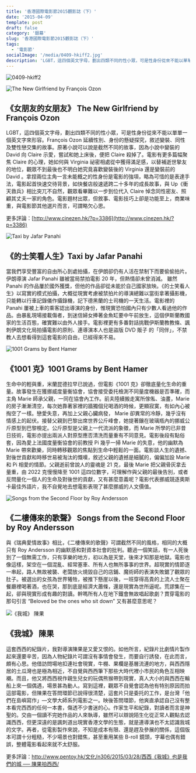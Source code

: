 ```yaml
---
title: '香港國際電影節2015觀影誌（下）'
date: '2015-04-09'
template: post
draft: false
category: '銀幕'
slug: '香港國際電影節2015觀影誌（下）'
tags:
  - '電影節'
socialImage: '/media/0409-hkiff2.jpg'
description: 'LGBT，這四個英文字母，劃出四類不同的性小眾，可是性身份從來不能以單單一個英文字來形容。François Ozon 延續性別、身份的懸疑探究，敘述變裝、同性及雙性戀交集的故事。原著小說可以說是截然不同的故事，因為小說中變裝的 David 向 Claire 示愛，嘗試和她上床後，便把 Claire 殺掉了。電影有更多篇幅聚焦 Claire 的心理，她如何與 Virginia 祕密相處從中獲得滿足感，以替補逝世摯友的地位，觀眾不到最後也不明白她究竟喜歡變裝後的 Virginia 還是變裝前的 David 。'
---
```


![0409-hkiff2](/media/0409-hkiff2.jpg)

![The New Girlfriend by François Ozon](/media/une_nouvelle_amie_photo_3-1.jpg)

## **《女朋友的女朋友》 The New Girlfriend by François Ozon**

LGBT，這四個英文字母，劃出四類不同的性小眾，可是性身份從來不能以單單一個英文字來形容。François Ozon 延續性別、身份的懸疑探究，敘述變裝、同性及雙性戀交集的故事。原著小說可以說是截然不同的故事，因為小說中變裝的 David 向 Claire 示愛，嘗試和她上床後，便把 Claire 殺掉了。電影有更多篇幅聚焦 Claire 的心理，她如何與 Virginia 祕密相處從中獲得滿足感，以替補逝世摯友的地位，觀眾不到最後也不明白她究竟喜歡變裝後的 Virginia 還是變裝前的 David 。拿捏兩位主角一言未能概之的性身份是電影的強項，略為可惜的是表達手法，電影起首快速交待背景，如快餐店般速遞跨二十多年的成長故事，與 Up《衝天救兵》相比突兀不自然，觀眾看畢難以一步到位代入 Claire 悼念同性密友、照顧其丈夫一家的角色。電影題材出眾，但敘事、電影技巧上卻是功能至上，商業味重，與電影節其他選片而言，可謂略欠心思。

更多評論：[http://www.cinezen.hk/?p=3386](http://www.cinezen.hk/?p=3386)

![Taxi by Jafar Panahi](/media/taxi_ausschnitt1-omeu-1.jpg)

## **《的士笑看人生》Taxi by Jafar Panahi**

當我們享受豐富的自由所心到處拍攝，在伊朗卻仍有人活在禁制下而要偷偷拍片。伊朗導演 Jafar Panahi 雖被當局禁拍電影 20 年，但熱情卻未曾消減。 雖然 Panahi 的作品屢於國外獲獎，但他的作品卻從未能於自己國家放映。《的士笑看人生》以寫實的模式拍攝，大概從現實考慮被禁拍片的導演總難以當街拿著攝影機，只能轉以行車記錄儀作攝錄機，記下德黑蘭的士司機的一天生活。電影裡的 Panahi 屢被上車的乘客認出導演的身份，惟現實恐怕國內只有少數人看過他的作品。由暴亂現場接載傷者，到迷信婦女捧著金魚缸要中午前放生，這個伊斯蘭教國家的生活百態，確實難以由外人接手。電影裡更有多番對話挑戰伊斯蘭教教條、諷刺伊朗文化局拍攝電影的原則、連導演本人也是盜版 DVD 販子 的「同伴」，不禁教人去想看得到這套電影的自由，已經得來不易。

![1001 Grams by Bent Hamer](/media/1001-gram-bilde-5-1.jpg)

## **《1001 克》1001 Grams by Bent Hamer**

生命中的輕與重，米蘭昆德拉早已說過，但電影《1001 克》卻徹底量化生命的重量。故事發生在獲挪威度量衡協會，協會接受委托檢測不同量度機器是否準確，而主角 Marie 師承父親，一同在協會內工作。前夫陸續搬走寓所傢俬、油畫，Marie 的房子漸漸清空，每次她靠著家裡的牆獨個兒喝酒的時候，更顯寂寞，有如內心被掏空了一樣。戀愛失意，再加上父親心臟病發， Marie 卻異常的冷靜，幾乎沒有情感上的起伏。接替父親到巴黎出席世界公斤峰會，她提著鑲在玻璃瓶內的挪威公斤原型到巴黎檢定。公斤原型是父親上一代流派的象徵，而 Marie 所學的已非昔日技術，電影亦提出兩派人對原型應否清洗而量重有不同意見。電影後段有點俗套，因為愛上法國度量衡協會的前教授 Pi 幾乎一掃 Marie 的失意，他的幽默為 Marie 帶來歡樂，同時轉移觀眾的焦點到生命中輕鬆的一面。電影談人生的遺撼、對後世貢獻和時移世易被淘汰的慨嘆，敘述父親的遺撼是細膩的，偏偏加設 Marie 和 Pi 相愛的情節。父親逝前曾說人的靈魂是 21 克，最後 Marie 把父親骨灰拿去量重，由 2022 克慢慢降至 1001 這四位數字，可理解作與父親的最後告別，或者反問量化一個人的生命及對後世的貢獻，又有甚麼意義呢？電影代表挪威競逐奧斯卡最佳外語片，我不自覺地去想電影表現了甚麼挪威的人文價值。

![Songs from the Second Floor by Roy Andersson](/media/songsfrom-1.jpg)

## **《二樓傳來的歌聲》 Songs from the Second Floor by Roy Andersson**

與《瑞典愛情故事》相比，《二樓傳來的歌聲》可謂截然不同的風格，相同的大概只有 Roy Andersson 的幽默感和對資本社會的批判。聽過一個笑話，有一人死後到了一個無需工作，只有享樂的地方，初以為是天堂，後來才知那是地獄。電影也像這樣，架空在一個混亂、經常塞車、所有人也無所事事的世界。超現實的情節逐一串起，路人無故被襲、老闆放火燒毀自己的店鋪、魔術師的表演失敗鋸了觀眾的肚子。被選出的女孩為世界犧牲，被推下懸崖以後，一班穿得高貴的上流人士聚在餐廳裡喝著酒，也在哭，那到底是經濟大蕭條，還是現實為世所逼呢。荒謬集在一起，卻與現實形成有趣的對讀。幹嗎所有人在地下鐵會無故唱起歌劇？貫穿電影的那句引言 “Beloved be the ones who sit down” 又有甚麼意思呢？

![《我城》 陳果](/media/20150327_04-1.jpg)

## **《我城》 陳果**

這套西西的紀錄片，我對導演陳果是又愛又恨的。如他所言，紀錄片比劇情片製作起來還要辛苦，因為人物紀錄片可謂沒有事情會發生，而要自行誘發，在此而言，頗有心思。他借訪問場地扣連社會現實，牛棚、果欄是基層流連的地方，與西西隱居的土瓜灣也是極為相近，不自覺與西西筆下那些大時代裡小市民的角色互相映襯。而且，他又將西西視作親生兒女的玩偶熊猴帶到現實，真人大小的與西西在輪船上來一個偶遇，場景甚為動人。寫到這裡，觀眾不自覺會認為他有特別原因而拍這部電影，但陳果在答問環節已說得很清楚，這套片只是委托的工作，是台灣「他們在島嶼寫作」—文學大師系列電影之一。映後答問環節，他爽直承認自己沒有整本看完西西的任何一本書，傷透不少書迷的心。作家生平和紀錄，對讀者而言是神聖的。交由一個讀不完她作品的人來執導，雖然可以辯說陌生化從正常人觀點去認識西西，但更深遠的是諷刺道出現實香港文學的生態，就是連導演也不太認識我城的文字。再者，從電影製作來說，不知是成本有限、還是趕及參展的關係，這個版本可謂十分粗糙，不少場景也對錯焦，甚至重用某些 B-roll 鏡頭，字幕也偶有錯誤，整體電影看起來就不太舒服。

更多評論：[http://www.pentoy.hk/文化/n306/2015/03/28/西西《我城》也是我們的城 ── 陳果拍西西/](http://www.pentoy.hk/%E6%96%87%E5%8C%96/n306/2015/03/28/%E8%A5%BF%E8%A5%BF%E3%80%8A%E6%88%91%E5%9F%8E%E3%80%8B%E4%B9%9F%E6%98%AF%E6%88%91%E5%80%91%E7%9A%84%E5%9F%8E%E2%94%80%E2%94%80%E9%99%B3%E6%9E%9C%E6%8B%8D%E8%A5%BF%E8%A5%BF/)
